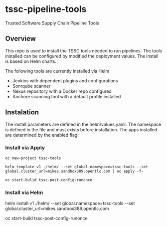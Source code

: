 # tssc-pipeline-tools
Trusted Software Supply Chain Pipeline Tools

## Overview
This repo is used to install the TSSC tools needed to run pipelines.  The tools installed can be configured by modified the deployment values.  The install is based on Helm charts.

The following tools are currently installed via Helm
* Jenkins with dependent plugins and configurations
* Sonrqube scanner
* Nexus repository with a Docker repo configured
* Anchore scanning tool with a default profile installed

## Instalation

The install parameters are defined in the helm/values.yaml.  The namespace is defined in the file and must exists before installation.  The apps installed are determined by the enabled flag.  

### Install via Apply

````
oc new-project tssc-tools

helm template v1 ./helm/ --set global.namespace=tssc-tools --set global.cluster_url=mikes.sandbox389.opentlc.com | oc apply -f-

oc start-bulid tssc-post-config-runonce
````
### Install via Helm

helm install v1 ./helm/ --set global.namespace=tssc-tools --set global.cluster_url=mikes.sandbox389.opentlc.com

oc start-build tssc-post-config-runonce
